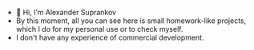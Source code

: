 - 👋 Hi, I’m Alexander Suprankov
- By this moment, all you can see here is small homework-like projects, which I do for my personal use or to check myself.
- I don't have any experience of commercial development.

<!---
supran98/supran98 is a ✨ special ✨ repository because its `README.md` (this file) appears on your GitHub profile.
You can click the Preview link to take a look at your changes.
--->
